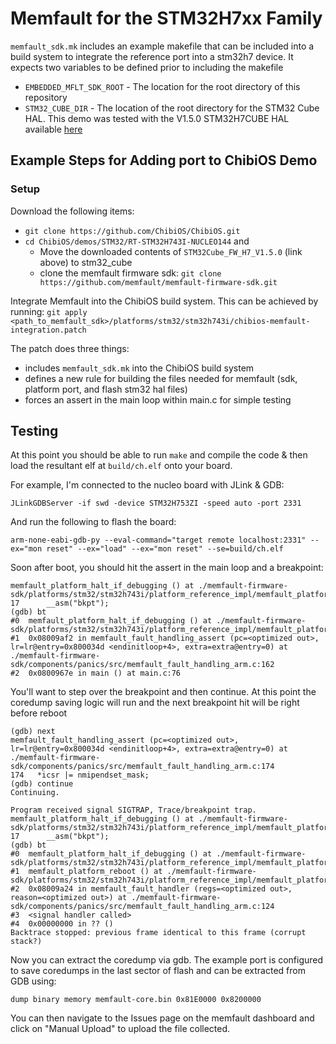 # Memfault for the STM32H7xx Family

`memfault_sdk.mk` includes an example makefile that can be included into a build
system to integrate the reference port into a stm32h7 device. It expects two
variables to be defined prior to including the makefile

- `EMBEDDED_MFLT_SDK_ROOT` - The location for the root directory of this
  repository
- `STM32_CUBE_DIR` - The location of the root directory for the STM32 Cube HAL.
  This demo was tested with the V1.5.0 STM32H7CUBE HAL available
  [here](https://www.st.com/content/st_com/en/products/embedded-software/mcu-mpu-embedded-software/stm32-embedded-software/stm32cube-mcu-mpu-packages/stm32cubeh7.html#overview)

## Example Steps for Adding port to ChibiOS Demo

### Setup

Download the following items:

- `git clone https://github.com/ChibiOS/ChibiOS.git`
- `cd ChibiOS/demos/STM32/RT-STM32H743I-NUCLEO144` and
  - Move the downloaded contents of `STM32Cube_FW_H7_V1.5.0` (link above) to
    stm32_cube
  - clone the memfault firmware sdk:
    `git clone https://github.com/memfault/memfault-firmware-sdk.git`

Integrate Memfault into the ChibiOS build system. This can be achieved by
running:
`git apply <path_to_memfault_sdk>/platforms/stm32/stm32h743i/chibios-memfault-integration.patch`

The patch does three things:

- includes `memfault_sdk.mk` into the ChibiOS build system
- defines a new rule for building the files needed for memfault (sdk, platform
  port, and flash stm32 hal files)
- forces an assert in the main loop within main.c for simple testing

## Testing

At this point you should be able to run `make` and compile the code & then load
the resultant elf at `build/ch.elf` onto your board.

For example, I'm connected to the nucleo board with JLink & GDB:

`JLinkGDBServer -if swd -device STM32H753ZI -speed auto -port 2331`

And run the following to flash the board:

`arm-none-eabi-gdb-py --eval-command="target remote localhost:2331" --ex="mon reset" --ex="load" --ex="mon reset" --se=build/ch.elf`

Soon after boot, you should hit the assert in the main loop and a breakpoint:

```
memfault_platform_halt_if_debugging () at ./memfault-firmware-sdk/platforms/stm32/stm32h743i/platform_reference_impl/memfault_platform_core.c:17
17      __asm("bkpt");
(gdb) bt
#0  memfault_platform_halt_if_debugging () at ./memfault-firmware-sdk/platforms/stm32/stm32h743i/platform_reference_impl/memfault_platform_core.c:17
#1  0x08009af2 in memfault_fault_handling_assert (pc=<optimized out>, lr=lr@entry=0x800034d <endinitloop+4>, extra=extra@entry=0) at ./memfault-firmware-sdk/components/panics/src/memfault_fault_handling_arm.c:162
#2  0x0800967e in main () at main.c:76
```

You'll want to step over the breakpoint and then continue. At this point the
coredump saving logic will run and the next breakpoint hit will be right before
reboot

```
(gdb) next
memfault_fault_handling_assert (pc=<optimized out>, lr=lr@entry=0x800034d <endinitloop+4>, extra=extra@entry=0) at ./memfault-firmware-sdk/components/panics/src/memfault_fault_handling_arm.c:174
174   *icsr |= nmipendset_mask;
(gdb) continue
Continuing.

Program received signal SIGTRAP, Trace/breakpoint trap.
memfault_platform_halt_if_debugging () at ./memfault-firmware-sdk/platforms/stm32/stm32h743i/platform_reference_impl/memfault_platform_core.c:17
17      __asm("bkpt");
(gdb) bt
#0  memfault_platform_halt_if_debugging () at ./memfault-firmware-sdk/platforms/stm32/stm32h743i/platform_reference_impl/memfault_platform_core.c:17
#1  memfault_platform_reboot () at ./memfault-firmware-sdk/platforms/stm32/stm32h743i/platform_reference_impl/memfault_platform_core.c:22
#2  0x08009a24 in memfault_fault_handler (regs=<optimized out>, reason=<optimized out>) at ./memfault-firmware-sdk/components/panics/src/memfault_fault_handling_arm.c:124
#3  <signal handler called>
#4  0x00000000 in ?? ()
Backtrace stopped: previous frame identical to this frame (corrupt stack?)
```

Now you can extract the coredump via gdb. The example port is configured to save
coredumps in the last sector of flash and can be extracted from GDB using:

`dump binary memory memfault-core.bin 0x81E0000 0x8200000`

You can then navigate to the Issues page on the memfault dashboard and click on
"Manual Upload" to upload the file collected.
